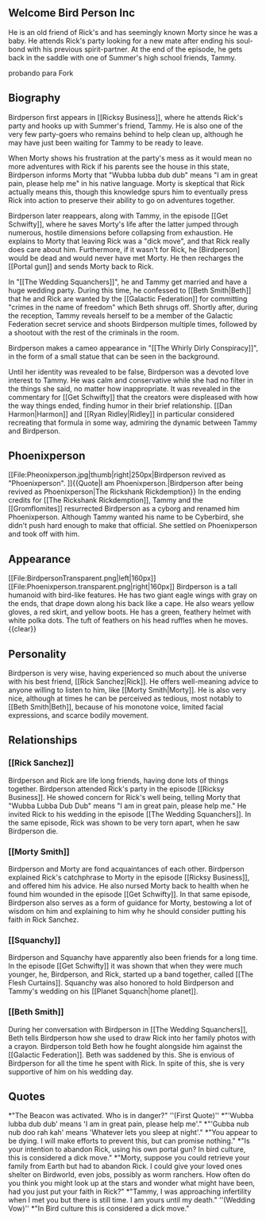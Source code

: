 ## Welcome Bird Person Inc

He is an old friend of Rick's and has seemingly known Morty since he was a baby. He attends Rick's party looking for a new mate after ending his soul-bond with his previous spirit-partner. At the end of the episode, he gets back in the saddle with one of Summer's high school friends, Tammy.

probando para Fork
## Biography
Birdperson first appears in [[Ricksy Business]], where he attends Rick's party and hooks up with Summer's friend, Tammy. He is also one of the very few party-goers who remains behind to help clean up, although he may have just been waiting for Tammy to be ready to leave.

When Morty shows his frustration at the party's mess as it would mean no more adventures with Rick if his parents see the house in this state, Birdperson informs Morty that "Wubba lubba dub dub" means "I am in great pain, please help me" in his native language. Morty is skeptical that Rick actually means this, though this knowledge spurs him to eventually press Rick into action to preserve their ability to go on adventures together.

Birdperson later reappears, along with Tammy, in the episode [[Get Schwifty]], where he saves Morty's life after the latter jumped through numerous, hostile dimensions before collapsing from exhaustion. He explains to Morty that leaving Rick was a "dick move", and that Rick really does care about him. Furthermore, if it wasn't for Rick, he [Birdperson] would be dead and would never have met Morty. He then recharges the [[Portal gun]] and sends Morty back to Rick.

In "[[The Wedding Squanchers]]", he and Tammy get married and have a huge wedding party. During this time, he confessed to [[Beth Smith|Beth]] that he and Rick are wanted by the [[Galactic Federation]] for committing "crimes in the name of freedom" which Beth shrugs off. Shortly after, during the reception, Tammy reveals herself to be a member of the Galactic Federation secret service and shoots Birdperson multiple times, followed by a shootout with the rest of the criminals in the room.

Birdperson makes a cameo appearance in "[[The Whirly Dirly Conspiracy]]", in the form of a small statue that can be seen in the background.

Until her identity was revealed to be false, Birdperson was a devoted love interest to Tammy. He was calm and conservative while she had no filter in the things she said, no matter how inappropriate. It was revealed in the commentary for [[Get Schwifty]] that the creators were displeased with how the way things ended, finding humor in their brief relationship. [[Dan Harmon|Harmon]] and [[Ryan Ridley|Ridley]] in particular considered recreating that formula in some way, admiring the dynamic between Tammy and Birdperson.

## Phoenixperson
[[File:Pheonixperson.jpg|thumb|right|250px|Birdperson revived as "Phoenixperson". ]]{{Quote|I am Phoenixperson.|Birdperson after being revived as Phoenixperson|The Rickshank Rickdemption}}
In the ending credits for [[The Rickshank Rickdemption]], Tammy and the [[Gromflomites]] resurrected Birdperson as a cyborg and renamed him Phoenixperson. Although Tammy wanted his name to be Cyberbird, she didn't push hard enough to make that official. She settled on Phoenixperson and took off with him.

## Appearance
[[File:BirdpersonTransparent.png|left|160px]]
[[File:Phoenixperson.transparent.png|right|160px]]
Birdperson is a tall humanoid with bird-like features. He has two giant eagle wings with gray on the ends, that drape down along his back like a cape. He also wears yellow gloves, a red skirt, and yellow boots. He has a green, feathery helmet with white polka dots. The tuft of feathers on his head ruffles when he moves.
{{clear}}

## Personality
Birdperson is very wise, having experienced so much about the universe with his best friend, [[Rick Sanchez|Rick]]. He offers well-meaning advice to anyone willing to listen to him, like [[Morty Smith|Morty]]. He is also very nice, although at times he can be perceived as tedious, most notably to [[Beth Smith|Beth]], because of his monotone voice, limited facial expressions, and scarce bodily movement.

## Relationships

### [[Rick Sanchez]]
Birdperson and Rick are life long friends, having done lots of things together. Birdperson attended Rick's party in the episode [[Ricksy Business]]. He showed concern for Rick's well being, telling Morty that "Wubba Lubba Dub Dub" means "I am in great pain, please help me." He invited Rick to his wedding in the episode [[The Wedding Squanchers]]. In the same episode, Rick was shown to be very torn apart, when he saw Birdperson die.
### [[Morty Smith]]
Birdperson and Morty are fond acquaintances of each other. Birdperson explained Rick's catchphrase to Morty in the episode [[Ricksy Business]], and offered him his advice. He also nursed Morty back to health when he found him wounded in the episode [[Get Schwifty]]. In that same episode, Birdperson also serves as a form of guidance for Morty, bestowing a lot of wisdom on him and explaining to him why he should consider putting his faith in Rick Sanchez.
### [[Squanchy]]
Birdperson and Squanchy have apparently also been friends for a long time. In the episode [[Get Schwifty]] it was shown that when they were much younger, he, Birdperson, and Rick, started up a band together, called [[The Flesh Curtains]]. Squanchy was also honored to hold Birdperson and Tammy's wedding on his [[Planet Squanch|home planet]].
### [[Beth Smith]]
During her conversation with Birdperson in [[The Wedding Squanchers]], Beth tells Birdperson how she used to draw Rick into her family photos with a crayon. Birdperson told Beth how he fought alongside him against the [[Galactic Federation]]. Beth was saddened by this. She is envious of Birdperson for all the time he spent with Rick. In spite of this, she is very supportive of him on his wedding day.

## Quotes
*"The Beacon was activated. Who is in danger?" ''(First Quote)''
*"'Wubba lubba dub dub' means 'I am in great pain, please help me'."
*"'Gubba nub nub doo rah kah' means 'Whatever lets you sleep at night'."
*"You appear to be dying. I will make efforts to prevent this, but can promise nothing."
*"Is your intention to abandon Rick, using his own portal gun? In bird culture, this is considered a dick move."
*"Morty, suppose you could retrieve your family from Earth but had to abandon Rick. I could give your loved ones shelter on Birdworld, even jobs, possibly as worm ranchers. How often do you think you might look up at the stars and wonder what might have been, had you just put your faith in Rick?"
*"Tammy, I was approaching infertility when I met you but there is still time. I am yours until my death." ''(Wedding Vow)''
*"In Bird culture this is considered a dick move."
